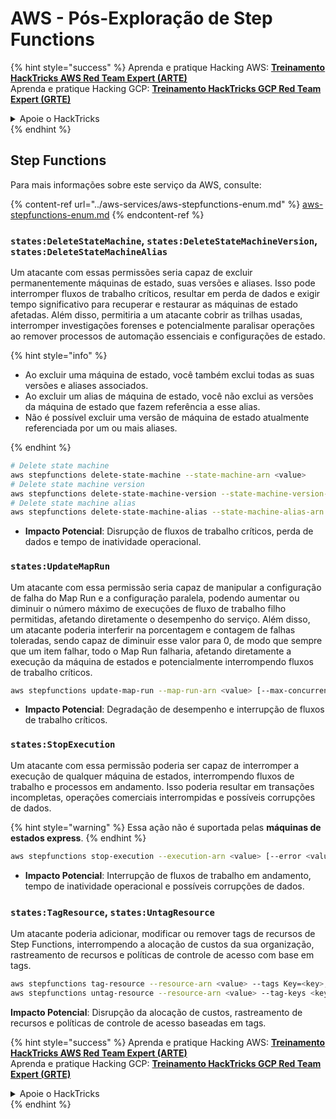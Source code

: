 # AWS - Pós-Exploração de Step Functions

{% hint style="success" %}
Aprenda e pratique Hacking AWS: <img src="/.gitbook/assets/image.png" alt="" data-size="line">[**Treinamento HackTricks AWS Red Team Expert (ARTE)**](https://training.hacktricks.xyz/courses/arte)<img src="/.gitbook/assets/image.png" alt="" data-size="line">\
Aprenda e pratique Hacking GCP: <img src="/.gitbook/assets/image (2).png" alt="" data-size="line">[**Treinamento HackTricks GCP Red Team Expert (GRTE)**<img src="/.gitbook/assets/image (2).png" alt="" data-size="line">](https://training.hacktricks.xyz/courses/grte)

<details>

<summary>Apoie o HackTricks</summary>

- Verifique os [**planos de assinatura**](https://github.com/sponsors/carlospolop)!
- **Junte-se ao** 💬 [**grupo Discord**](https://discord.gg/hRep4RUj7f) ou ao [**grupo telegram**](https://t.me/peass) ou **siga-nos** no **Twitter** 🐦 [**@hacktricks\_live**](https://twitter.com/hacktricks\_live)**.**
- **Compartilhe truques de hacking enviando PRs para os repositórios** [**HackTricks**](https://github.com/carlospolop/hacktricks) e [**HackTricks Cloud**](https://github.com/carlospolop/hacktricks-cloud).

</details>
{% endhint %}

## Step Functions

Para mais informações sobre este serviço da AWS, consulte:

{% content-ref url="../aws-services/aws-stepfunctions-enum.md" %}
[aws-stepfunctions-enum.md](../aws-services/aws-stepfunctions-enum.md)
{% endcontent-ref %}

### `states:DeleteStateMachine`, `states:DeleteStateMachineVersion`, `states:DeleteStateMachineAlias`

Um atacante com essas permissões seria capaz de excluir permanentemente máquinas de estado, suas versões e aliases. Isso pode interromper fluxos de trabalho críticos, resultar em perda de dados e exigir tempo significativo para recuperar e restaurar as máquinas de estado afetadas. Além disso, permitiria a um atacante cobrir as trilhas usadas, interromper investigações forenses e potencialmente paralisar operações ao remover processos de automação essenciais e configurações de estado.

{% hint style="info" %}

- Ao excluir uma máquina de estado, você também exclui todas as suas versões e aliases associados.
- Ao excluir um alias de máquina de estado, você não exclui as versões da máquina de estado que fazem referência a esse alias.
- Não é possível excluir uma versão de máquina de estado atualmente referenciada por um ou mais aliases.

{% endhint %}
```bash
# Delete state machine
aws stepfunctions delete-state-machine --state-machine-arn <value>
# Delete state machine version
aws stepfunctions delete-state-machine-version --state-machine-version-arn <value>
# Delete state machine alias
aws stepfunctions delete-state-machine-alias --state-machine-alias-arn <value>
```
- **Impacto Potencial**: Disrupção de fluxos de trabalho críticos, perda de dados e tempo de inatividade operacional.

### `states:UpdateMapRun`

Um atacante com essa permissão seria capaz de manipular a configuração de falha do Map Run e a configuração paralela, podendo aumentar ou diminuir o número máximo de execuções de fluxo de trabalho filho permitidas, afetando diretamente o desempenho do serviço. Além disso, um atacante poderia interferir na porcentagem e contagem de falhas toleradas, sendo capaz de diminuir esse valor para 0, de modo que sempre que um item falhar, todo o Map Run falharia, afetando diretamente a execução da máquina de estados e potencialmente interrompendo fluxos de trabalho críticos.
```bash
aws stepfunctions update-map-run --map-run-arn <value> [--max-concurrency <value>] [--tolerated-failure-percentage <value>] [--tolerated-failure-count <value>]
```
- **Impacto Potencial**: Degradação de desempenho e interrupção de fluxos de trabalho críticos.

### `states:StopExecution`

Um atacante com essa permissão poderia ser capaz de interromper a execução de qualquer máquina de estados, interrompendo fluxos de trabalho e processos em andamento. Isso poderia resultar em transações incompletas, operações comerciais interrompidas e possíveis corrupções de dados.

{% hint style="warning" %}
Essa ação não é suportada pelas **máquinas de estados express**.
{% endhint %}
```bash
aws stepfunctions stop-execution --execution-arn <value> [--error <value>] [--cause <value>]
```
- **Impacto Potencial**: Interrupção de fluxos de trabalho em andamento, tempo de inatividade operacional e possíveis corrupções de dados.

### `states:TagResource`, `states:UntagResource`

Um atacante poderia adicionar, modificar ou remover tags de recursos de Step Functions, interrompendo a alocação de custos da sua organização, rastreamento de recursos e políticas de controle de acesso com base em tags.
```bash
aws stepfunctions tag-resource --resource-arn <value> --tags Key=<key>,Value=<value>
aws stepfunctions untag-resource --resource-arn <value> --tag-keys <key>
```
**Impacto Potencial**: Disrupção da alocação de custos, rastreamento de recursos e políticas de controle de acesso baseadas em tags. 

{% hint style="success" %}
Aprenda e pratique Hacking AWS: <img src="/.gitbook/assets/image.png" alt="" data-size="line">[**Treinamento HackTricks AWS Red Team Expert (ARTE)**](https://training.hacktricks.xyz/courses/arte)<img src="/.gitbook/assets/image.png" alt="" data-size="line">\
Aprenda e pratique Hacking GCP: <img src="/.gitbook/assets/image (2).png" alt="" data-size="line">[**Treinamento HackTricks GCP Red Team Expert (GRTE)**<img src="/.gitbook/assets/image (2).png" alt="" data-size="line">](https://training.hacktricks.xyz/courses/grte)

<details>

<summary>Apoie o HackTricks</summary>

* Verifique os [**planos de assinatura**](https://github.com/sponsors/carlospolop)!
* **Junte-se ao** 💬 [**grupo Discord**](https://discord.gg/hRep4RUj7f) ou ao [**grupo telegram**](https://t.me/peass) ou **siga-nos** no **Twitter** 🐦 [**@hacktricks\_live**](https://twitter.com/hacktricks\_live)**.**
* **Compartilhe truques de hacking enviando PRs para os repositórios** [**HackTricks**](https://github.com/carlospolop/hacktricks) e [**HackTricks Cloud**](https://github.com/carlospolop/hacktricks-cloud).

</details>
{% endhint %}
